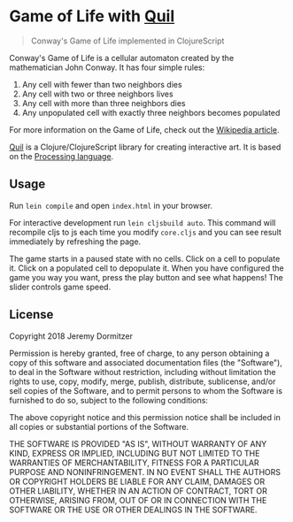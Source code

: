# Game of Life with [Quil](http://quil.info)
> Conway's Game of Life implemented in ClojureScript

Conway's Game of Life is a cellular automaton created by the mathematician John Conway. It has four simple rules:

  1. Any cell with fewer than two neighbors dies
  2. Any cell with two or three neighbors lives
  3. Any cell with more than three neighbors dies
  4. Any unpopulated cell with exactly three neighbors becomes populated
  
For more information on the Game of Life, check out the [Wikipedia article](https://en.wikipedia.org/wiki/Conway%27s_Game_of_Life).

[Quil](http://quil.info) is a Clojure/ClojureScript library for creating interactive art. It is based on the [Processing language](https://processing.org).

## Usage

Run `lein compile` and open `index.html` in your browser.

For interactive development run `lein cljsbuild auto`. This command will recompile cljs to js each time you modify `core.cljs` and you can see result immediately by refreshing the page.

The game starts in a paused state with no cells. Click on a cell to populate it. Click on a populated cell to depopulate it. When you have configured the game you way you want, press the play button and see what happens! The slider controls game speed.

## License
Copyright 2018 Jeremy Dormitzer

Permission is hereby granted, free of charge, to any person obtaining a copy of this software and associated documentation files (the "Software"), to deal in the Software without restriction, including without limitation the rights to use, copy, modify, merge, publish, distribute, sublicense, and/or sell copies of the Software, and to permit persons to whom the Software is furnished to do so, subject to the following conditions:

The above copyright notice and this permission notice shall be included in all copies or substantial portions of the Software.

THE SOFTWARE IS PROVIDED "AS IS", WITHOUT WARRANTY OF ANY KIND, EXPRESS OR IMPLIED, INCLUDING BUT NOT LIMITED TO THE WARRANTIES OF MERCHANTABILITY, FITNESS FOR A PARTICULAR PURPOSE AND NONINFRINGEMENT. IN NO EVENT SHALL THE AUTHORS OR COPYRIGHT HOLDERS BE LIABLE FOR ANY CLAIM, DAMAGES OR OTHER LIABILITY, WHETHER IN AN ACTION OF CONTRACT, TORT OR OTHERWISE, ARISING FROM, OUT OF OR IN CONNECTION WITH THE SOFTWARE OR THE USE OR OTHER DEALINGS IN THE SOFTWARE.
